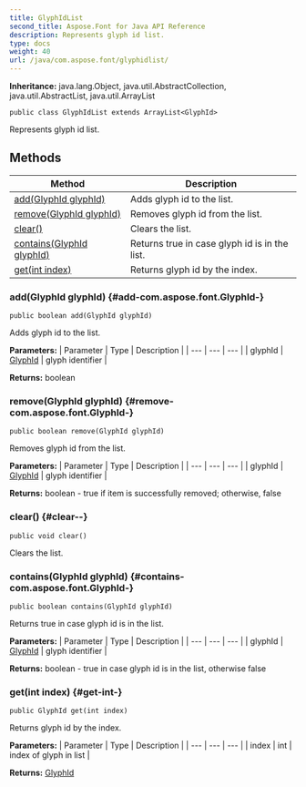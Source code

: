 ```yaml
---
title: GlyphIdList
second_title: Aspose.Font for Java API Reference
description: Represents glyph id list.
type: docs
weight: 40
url: /java/com.aspose.font/glyphidlist/
---
```

**Inheritance:**
java.lang.Object, java.util.AbstractCollection, java.util.AbstractList, java.util.ArrayList
```
public class GlyphIdList extends ArrayList<GlyphId>
```

Represents glyph id list.
## Methods

| Method | Description |
| --- | --- |
| [add(GlyphId glyphId)](#add-com.aspose.font.GlyphId-) | Adds glyph id to the list. |
| [remove(GlyphId glyphId)](#remove-com.aspose.font.GlyphId-) | Removes glyph id from the list. |
| [clear()](#clear--) | Clears the list. |
| [contains(GlyphId glyphId)](#contains-com.aspose.font.GlyphId-) | Returns true in case glyph id is in the list. |
| [get(int index)](#get-int-) | Returns glyph id by the index. |
### add(GlyphId glyphId) {#add-com.aspose.font.GlyphId-}
```
public boolean add(GlyphId glyphId)
```


Adds glyph id to the list.

**Parameters:**
| Parameter | Type | Description |
| --- | --- | --- |
| glyphId | [GlyphId](../../com.aspose.font/glyphid) | glyph identifier |

**Returns:**
boolean
### remove(GlyphId glyphId) {#remove-com.aspose.font.GlyphId-}
```
public boolean remove(GlyphId glyphId)
```


Removes glyph id from the list.

**Parameters:**
| Parameter | Type | Description |
| --- | --- | --- |
| glyphId | [GlyphId](../../com.aspose.font/glyphid) | glyph identifier |

**Returns:**
boolean - true if item is successfully removed; otherwise, false
### clear() {#clear--}
```
public void clear()
```


Clears the list.

### contains(GlyphId glyphId) {#contains-com.aspose.font.GlyphId-}
```
public boolean contains(GlyphId glyphId)
```


Returns true in case glyph id is in the list.

**Parameters:**
| Parameter | Type | Description |
| --- | --- | --- |
| glyphId | [GlyphId](../../com.aspose.font/glyphid) | glyph identifier |

**Returns:**
boolean - true in case glyph id is in the list, otherwise false
### get(int index) {#get-int-}
```
public GlyphId get(int index)
```


Returns glyph id by the index.

**Parameters:**
| Parameter | Type | Description |
| --- | --- | --- |
| index | int | index of glyph in list |

**Returns:**
[GlyphId](../../com.aspose.font/glyphid)
